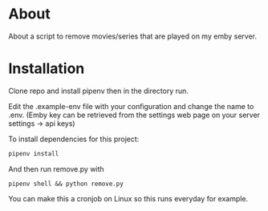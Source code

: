 # About
About a script to remove movies/series that are played on my emby server.

# Installation
Clone repo and install pipenv then in the directory run.

Edit the .example-env file with your configuration and change the name to .env. (Emby key can be retrieved from the settings web page on your server settings -> api keys)

To install dependencies for this project:
```bash
pipenv install
```

And then run remove.py with 
```
pipenv shell && python remove.py
```

You can make this a cronjob on Linux so this runs everyday for example.